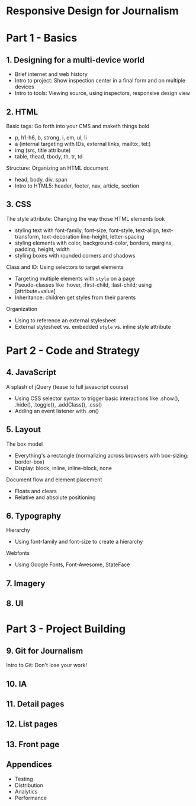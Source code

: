 Responsive Design for Journalism
===================================

# Part 1 - Basics

## 1. Designing for a multi-device world
* Brief internet and web history
* Intro to project: Show inspection center in a final form and on multiple devices
* Intro to tools: Viewing source, using inspectors, responsive design view

## 2. HTML
Basic tags: Go forth into your CMS and maketh things bold

* p, h1-h6, b, strong, i, em, ul, li
* a (internal targeting with IDs, external links, mailto:, tel:)
* img (src, title attribute)
* table, thead, tbody, th, tr, td

Structure: Organizing an HTML document

* head, body, div, span
* Intro to HTML5: header, footer, nav, article, section

## 3. CSS
The style attribute: Changing the way those HTML elements look

* styling text with font-family, font-size, font-style, text-align, text-transform, text-decoration line-height, letter-spacing
* styling elements with color, background-color, borders, margins, padding, height, width
* styling boxes with rounded corners and shadows

Class and ID: Using selectors to target elements

* Targeting multiple elements with `style` on a page
* Pseudo-classes like :hover, :first-child, :last-child; using [attribute=value]
* Inheritance: children get styles from their parents

Organization

* Using <link> to reference an external stylesheet
* External stylesheet vs. embedded `style` vs. inline style attribute

# Part 2 - Code and Strategy

## 4. JavaScript
A splash of jQuery (tease to full javascript course)

* Using CSS selector syntax to trigger basic interactions like .show(), .hide(), .toggle(), .addClass(), .css()
* Adding an event listener with .on()

## 5. Layout
The box model

* Everything's a rectangle (normalizing across browsers with box-sizing: border-box)
* Display: block, inline, inline-block, none

Document flow and element placement

* Floats and clears
* Relative and absolute positioning

## 6. Typography
Hierarchy

* Using font-family and font-size to create a hierarchy

Webfonts

* Using Google Fonts, Font-Awesome, StateFace

## 7. Imagery

## 8. UI

# Part 3 - Project Building

## 9. Git for Journalism
Intro to Git: Don't lose your work!

## 10. IA

## 11. Detail pages

## 12. List pages

## 13. Front page

## Appendices

* Testing
* Distribution
* Analytics
* Performance
